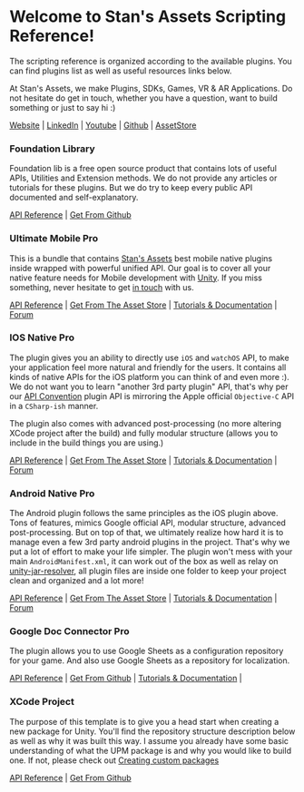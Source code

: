 # Welcome to Stan's Assets Scripting Reference!
The scripting reference is organized according to the available plugins. You can find plugins list as well as useful resources links below.

At Stan's Assets, we make Plugins, SDKs,  Games, VR & AR  Applications. 
Do not hesitate do get in touch, whether you have a question, want to build something or just to say hi :)  

[Website](https://stansassets.com/#contacts) | [LinkedIn](https://www.linkedin.com/in/lacost/) | [Youtube](https://www.youtube.com/user/stansassets/videos) | [Github](https://github.com/StansAssets) | [AssetStore](https://assetstore.unity.com/publishers/2256)

### Foundation Library
Foundation lib is a free open source product that contains lots of useful APIs, Utilities and Extension methods. We do not provide any articles or tutorials for these plugins. But we do try to keep every public API documented and self-explanatory.

[API Reference](https://api.stansassets.com/foundation/StansAssets.Foundation.html) | [Get From Github](https://github.com/StansAssets/com.stansassets.foundation)

### Ultimate Mobile Pro
This is a bundle that contains [Stan's Assets](https://stansassets.com/) best mobile native plugins inside wrapped with powerful unified API. Our goal is to cover all your native feature needs for Mobile development with [Unity](https://assetstore.unity.com/top-assets/top-new?aid=1101l4aUM). 
If you miss something, never hesitate to get [in touch](https://stansassets.com/#contacts) with us.

[API Reference](https://api.stansassets.com/ultimate-mobile/SA.CrossPlatform.Advertisement.html) | [Get From The Asset Store](https://assetstore.unity.com/packages/tools/integration/ultimate-mobile-pro-130345) | [Tutorials & Documentation](https://github.com/StansAssets/com.stansassets.ultimate-mobile/wiki) | [Forum](https://forum.unity.com/threads/released-ultimate-mobile-pro.571465/)

### IOS Native Pro
The plugin gives you an ability to directly use `iOS` and `watchOS` API, to make your application feel more natural and friendly for the users. It contains all kinds of native APIs for the iOS platform you can think of and even more :). We do not want you to learn "another 3rd party plugin" API, that's why per our [API Convention](https://github.com/StansAssets/com.stansassets.ios-native/wiki#api-convention) plugin API is mirroring the Apple official `Objective-C` API in a `CSharp-ish` manner. 

The plugin also comes with advanced post-processing (no more altering XCode project after the build) and fully modular structure (allows you to include in the build things you are using.) 

[API Reference](https://api.stansassets.com/ios-native/SA.iOS.AdSupport.html) | [Get From The Asset Store](https://assetstore.unity.com/packages/tools/integration/ios-native-pro-119175) | [Tutorials & Documentation](https://github.com/StansAssets/com.stansassets.ios-native/wiki) | [Forum](https://forum.unity.com/threads/introducing-ios-native-pro.535120/)

### Android Native Pro
The Android plugin follows the same principles as the iOS plugin above. Tons of features, mimics Google official API, modular structure, advanced post-processing. But on top of that, we ultimately realize how hard it is to manage even a few 3rd party android plugins in the project.  That's why we put a lot of effort to make your life simpler. The plugin won't mess with your main `AndroidManifest.xml`, it can work out of the box as well as relay on [unity-jar-resolver](https://github.com/googlesamples/unity-jar-resolver), all plugin files are inside one folder to keep your project clean and organized and a lot more!

[API Reference](https://api.stansassets.com/android-native/SA.Android.App.html) | [Get From The Asset Store](https://assetstore.unity.com/packages/tools/integration/android-native-pro-125691) | [Tutorials & Documentation](https://github.com/StansAssets/com.stansassets.android-native/wiki) | [Forum](https://forum.unity.com/threads/released-android-native-pro.551020/)

### Google Doc Connector Pro
The plugin allows you to use Google Sheets as a configuration repository for your game. And also use Google Sheets as a repository for localization.

[API Reference](https://api.stansassets.com/google-doc/StansAssets.GoogleDoc.html) | [Get From Github](https://github.com/StansAssets/com.stansassets.google-doc-connector-pro) | [Tutorials & Documentation](https://github.com/StansAssets/com.stansassets.google-doc-connector-pro/wiki) |

### XCode Project
The purpose of this template is to give you a head start when creating a new package for Unity. You'll find the repository structure description below as well as why it was built this way.
I assume you already have some basic understanding of what the UPM package is and why you would like to build one.  If not, please check out  [Creating custom packages](https://docs.unity3d.com/Manual/CustomPackages.html)

[API Reference](https://api.stansassets.com/xcode-project/StansAssets.IOS.XCode.html) | [Get From Github](https://github.com/StansAssets/com.stansassets.xcode-project)
